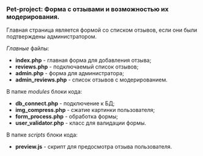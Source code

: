 ### Pet-project: Форма с отзывами и возможностью их модерирования.

Главная страница является формой со списком отзывов, если они были подтверждены администратором.

*Главные* файлы:
* **index.php** - главная форма для добавления отзыва;
* **reviews.php** - подключаемый список отзывов;
* **admin.php** - форма для администратора;
* **admin_reviews.php** - список отзывов с модерированием.

В папке *modules* блоки кода:
  * **db_connect.php** - подключение к БД;
  * **img_compress.php** - сжатие картинки пользователя;
  * **form_process.php** - обработка формы;
  * **user_validator.php** - класс для валидации формы.

В папке *scripts* блоки кода:
  * **preview.js** - скрипт для предосмотра отзыва пользователя.
 
